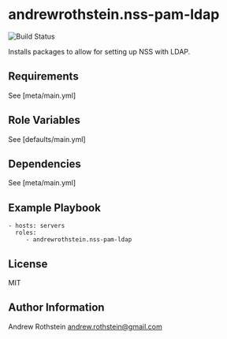 andrewrothstein.nss-pam-ldap
============================
![Build Status](https://github.com/andrewrothstein/ansible-nss-ldap-pam/actions/workflows/build.yml/badge.svg)

Installs packages to allow for setting up NSS with LDAP.

Requirements
------------

See [meta/main.yml]

Role Variables
--------------

See [defaults/main.yml]

Dependencies
------------

See [meta/main.yml]

Example Playbook
----------------

    - hosts: servers
      roles:
         - andrewrothstein.nss-pam-ldap

License
-------

MIT

Author Information
------------------

Andrew Rothstein andrew.rothstein@gmail.com
